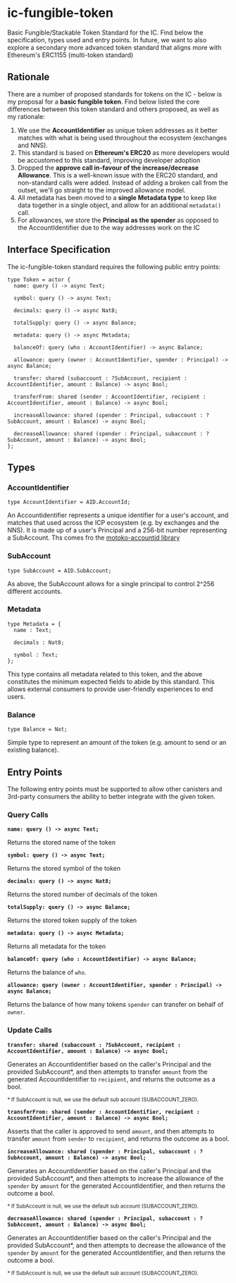 # ic-fungible-token
Basic Fungible/Stackable Token Standard for the IC. Find below the specification, types used and entry points. In future, we want to also explore a secondary more advanced token standard that aligns more with Ethereum's ERC1155 (multi-token standard)

## Rationale
There are a number of proposed standards for tokens on the IC - below is my proposal for a **basic fungible token**. Find below listed the core differences between this token standard and others proposed, as well as my rationale:

1. We use the **AccountIdentifier** as unique token addresses as it better matches with what is being used throughout the ecosystem (exchanges and NNS).
2. This standard is based on **Ethereum's ERC20** as more developers would be accustomed to this standard, improving developer adoption 
3. Dropped the **approve call in-favour of the increase/decrease Allowance**. This is a well-known issue with the ERC20 standard, and non-standard calls were added. Instead of adding a broken call from the outset, we'll go straight to the improved allowance model.
4. All metadata has been moved to a **single Metadata type** to keep like data together in a single object, and allow for an additional `metadata()` call.
5. For allowances, we store the **Principal as the spender** as opposed to the AccountIdentifier due to the way addresses work on the IC

## Interface Specification
The ic-fungible-token standard requires the following public entry points:

```
type Token = actor {
  name: query () -> async Text;

  symbol: query () -> async Text;

  decimals: query () -> async Nat8;

  totalSupply: query () -> async Balance;

  metadata: query () -> async Metadata;
  
  balanceOf: query (who : AccountIdentifier) -> async Balance;
  
  allowance: query (owner : AccountIdentifier, spender : Principal) -> async Balance;

  transfer: shared (subaccount : ?SubAccount, recipient : AccountIdentifier, amount : Balance) -> async Bool;

  transferFrom: shared (sender : AccountIdentifier, recipient : AccountIdentifier, amount : Balance) -> async Bool;

  increaseAllowance: shared (spender : Principal, subaccount : ?SubAccount, amount : Balance) -> async Bool;

  decreaseAllowance: shared (spender : Principal, subaccount : ?SubAccount, amount : Balance) -> async Bool;
};
```

## Types

### AccountIdentifier
```
type AccountIdentifier = AID.AccountId;
```
An Accountidentifier represents a unique identifier for a user's account, and matches that used across the ICP ecosystem (e.g. by exchanges and the NNS). It is made up of a user's Principal and a 256-bit number representing a SubAccount. Ths comes fro the [motoko-accountid library](https://github.com/stephenandrews/motoko-accountid)

### SubAccount
```
type SubAccount = AID.SubAccount;
```
As above, the SubAccount allows for a single principal to control 2^256 different accounts.

### Metadata
```
type Metadata = {
  name : Text;
  
  decimals : Nat8;
  
  symbol : Text;
};
```
This type contains all metadata related to this token, and the above constitutes the minimum expected fields to abide by this standard. This allows external consumers to provide user-friendly experiences to end users.

### Balance
```
type Balance = Nat;
```
Simple type to represent an amount of the token (e.g. amount to send or an existing balance).

## Entry Points

The following entry points must be supported to allow other canisters and 3rd-party consumers the ability to better integrate with the given token.

### Query Calls

**`name: query () -> async Text;`**

Returns the stored name of the token

**`symbol: query () -> async Text;`**

Returns the stored symbol of the token 

**`decimals: query () -> async Nat8;`**

Returns the stored number of decimals of the token

**`totalSupply: query () -> async Balance;`**

Returns the stored token supply of the token

**`metadata: query () -> async Metadata;`**

Returns all metadata for the token

**`balanceOf: query (who : AccountIdentifier) -> async Balance;`**

Returns the balance of `who`.

**`allowance: query (owner : AccountIdentifier, spender : Principal) -> async Balance;`**

Returns the balance of how many tokens `spender` can transfer on behalf of `owner`.

### Update Calls

**`transfer: shared (subaccount : ?SubAccount, recipient : AccountIdentifier, amount : Balance) -> async Bool;`**

Generates an AccountIdentifier based on the caller's Principal and the provided SubAccount*, and then attempts to transfer `amount` from the generated AccountIdentifier to `recipient`, and returns the outcome as a bool.

<sub>* If SubAccount is null, we use the default sub account (SUBACCOUNT_ZERO).</sub>

**`transferFrom: shared (sender : AccountIdentifier, recipient : AccountIdentifier, amount : Balance) -> async Bool;`**

Asserts that the caller is approved to send `amount`, and then attempts to transfer `amount` from `sender` to `recipient`, and returns the outcome as a bool. 

**`increaseAllowance: shared (spender : Principal, subaccount : ?SubAccount, amount : Balance) -> async Bool;`**

Generates an AccountIdentifier based on the caller's Principal and the provided SubAccount*, and then attempts to increase the allowance of the `spender` by `amount` for the generated AccountIdentifier, and then returns the outcome a bool.

<sub>* If SubAccount is null, we use the default sub account (SUBACCOUNT_ZERO).</sub>

**`decreaseAllowance: shared (spender : Principal, subaccount : ?SubAccount, amount : Balance) -> async Bool;`**

Generates an AccountIdentifier based on the caller's Principal and the provided SubAccount*, and then attempts to decrease the allowance of the `spender` by `amount` for the generated AccountIdentifier, and then returns the outcome a bool.

<sub>* If SubAccount is null, we use the default sub account (SUBACCOUNT_ZERO).</sub>
